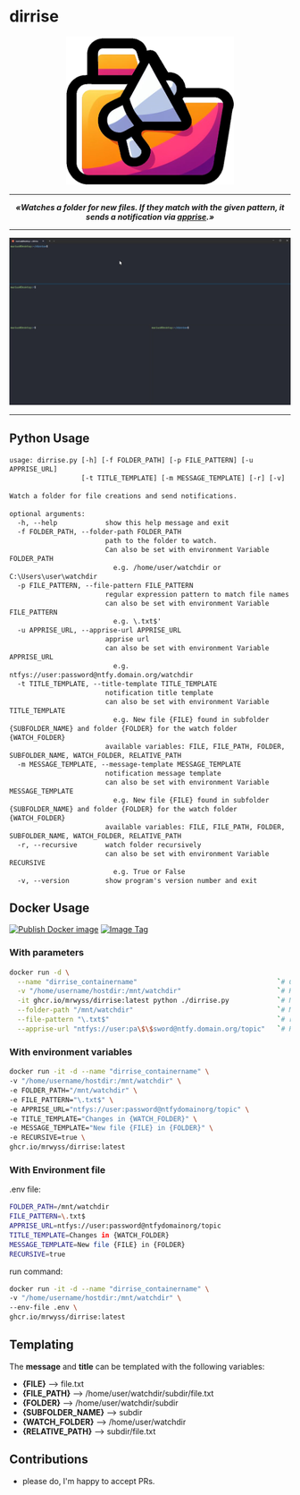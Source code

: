 # dirrise
<p align="center">
  <img alt="ai generated dirrise logo" src="docs/assets/aigenlogo.png" width="300">
</p>

---

***<p style="text-align: center;">«Watches a folder for new files. If they match with the given pattern, it sends a notification via [apprise](https://github.com/caronc/apprise).»</p>***

---

![demo dirrise](docs/assets/demo_dirrise.gif)

---

## Python Usage

```text
usage: dirrise.py [-h] [-f FOLDER_PATH] [-p FILE_PATTERN] [-u APPRISE_URL]
                  [-t TITLE_TEMPLATE] [-m MESSAGE_TEMPLATE] [-r] [-v]

Watch a folder for file creations and send notifications.

optional arguments:
  -h, --help            show this help message and exit
  -f FOLDER_PATH, --folder-path FOLDER_PATH
                        path to the folder to watch.
                        Can also be set with environment Variable FOLDER_PATH
                          e.g. /home/user/watchdir or C:\Users\user\watchdir
  -p FILE_PATTERN, --file-pattern FILE_PATTERN
                        regular expression pattern to match file names
                        can also be set with environment Variable FILE_PATTERN
                          e.g. \.txt$'
  -u APPRISE_URL, --apprise-url APPRISE_URL
                        apprise url
                        can also be set with environment Variable APPRISE_URL
                          e.g. ntfys://user:password@ntfy.domain.org/watchdir
  -t TITLE_TEMPLATE, --title-template TITLE_TEMPLATE
                        notification title template
                        can also be set with environment Variable TITLE_TEMPLATE
                          e.g. New file {FILE} found in subfolder {SUBFOLDER_NAME} and folder {FOLDER} for the watch folder {WATCH_FOLDER}
                        available variables: FILE, FILE_PATH, FOLDER, SUBFOLDER_NAME, WATCH_FOLDER, RELATIVE_PATH
  -m MESSAGE_TEMPLATE, --message-template MESSAGE_TEMPLATE
                        notification message template
                        can also be set with environment Variable MESSAGE_TEMPLATE
                          e.g. New file {FILE} found in subfolder {SUBFOLDER_NAME} and folder {FOLDER} for the watch folder {WATCH_FOLDER}
                        available variables: FILE, FILE_PATH, FOLDER, SUBFOLDER_NAME, WATCH_FOLDER, RELATIVE_PATH
  -r, --recursive       watch folder recursively
                        can also be set with environment Variable RECURSIVE
                          e.g. True or False
  -v, --version         show program's version number and exit
```

## Docker Usage

[![Publish Docker image](https://github.com/MrWyss/dirrise/actions/workflows/publish_docker_image.yml/badge.svg)](https://github.com/MrWyss/dirrise/actions/workflows/publish_docker_image.yml)
[![Image Tag](https://ghcr-badge.egpl.dev/mrwyss/dirrise/tags?color=%2344cc11&ignore=&n=1&label=latest+image&trim=)](https://github.com/MrWyss/dirrise/pkgs/container/dirrise)

### With parameters

```bash
docker run -d \
  --name "dirrise_containername"                                   `# Create unique container name if you run multiple instances` \
  -v "/home/username/hostdir:/mnt/watchdir"                        `# Host:Container mapping, the container path can by anything but has to match with --folder-path` \
  -it ghcr.io/mrwyss/dirrise:latest python ./dirrise.py            `# No change reguired` \
  --folder-path "/mnt/watchdir"                                    `# Must match with container path above` \
  --file-pattern "\.txt$"                                          `# regular expression pattern to match file names, like \.txt$` \
  --apprise-url "ntfys://user:pa\$\$sword@ntfy.domain.org/topic"   `# Regular apprise Url, you may have to escape special characters` \
```

### With environment variables

```bash
docker run -it -d --name "dirrise_containername" \
-v "/home/username/hostdir:/mnt/watchdir" \
-e FOLDER_PATH="/mnt/watchdir" \
-e FILE_PATTERN="\.txt$" \
-e APPRISE_URL="ntfys://user:password@ntfydomainorg/topic" \
-e TITLE_TEMPLATE="Changes in {WATCH_FOLDER}" \
-e MESSAGE_TEMPLATE="New file {FILE} in {FOLDER}" \
-e RECURSIVE=true \
ghcr.io/mrwyss/dirrise:latest
```

### With Environment file

.env file:

```bash
FOLDER_PATH=/mnt/watchdir
FILE_PATTERN=\.txt$
APPRISE_URL=ntfys://user:password@ntfydomainorg/topic
TITLE_TEMPLATE=Changes in {WATCH_FOLDER}
MESSAGE_TEMPLATE=New file {FILE} in {FOLDER}
RECURSIVE=true
```

run command:

```bash
docker run -it -d --name "dirrise_containername" \
-v "/home/username/hostdir:/mnt/watchdir" \
--env-file .env \
ghcr.io/mrwyss/dirrise:latest
```

## Templating

The **message** and **title** can be templated with the following variables:

- **{FILE}** --> file.txt
- **{FILE_PATH}** --> /home/user/watchdir/subdir/file.txt
- **{FOLDER}** --> /home/user/watchdir/subdir
- **{SUBFOLDER_NAME}** --> subdir
- **{WATCH_FOLDER}** --> /home/user/watchdir
- **{RELATIVE_PATH}** --> subdir/file.txt

## Contributions

- please do, I'm happy to accept PRs.  
